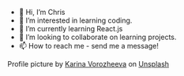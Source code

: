- 👋 Hi, I’m Chris
- 👀 I’m interested in learning coding.
- 🌱 I’m currently learning React.js
- 💞️ I’m looking to collaborate on learning projects.
- 📫 How to reach me - send me a message!

<!---
chris-lye/chris-lye is a ✨ special ✨ repository because its `README.md` (this file) appears on your GitHub profile.
You can click the Preview link to take a look at your changes.
--->
Profile picture by <a href="https://unsplash.com/@_k_arinn?utm_source=unsplash&utm_medium=referral&utm_content=creditCopyText">Karina Vorozheeva</a> on <a href="https://unsplash.com/s/photos/profile-cat?utm_source=unsplash&utm_medium=referral&utm_content=creditCopyText">Unsplash</a>
